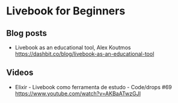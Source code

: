 # Livebook for Beginners


## Blog posts

- Livebook as an educational tool, Alex Koutmos https://dashbit.co/blog/livebook-as-an-educational-tool

## Videos

- Elixir - Livebook como ferramenta de estudo - Code/drops #69 https://www.youtube.com/watch?v=AKBaATwzGJI

